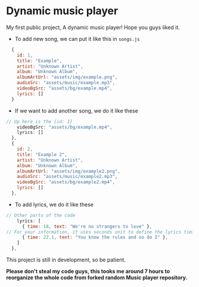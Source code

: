 # Dynamic music player

My first public project, A dynamic music player! Hope you guys liked it.

- To add new song, we can put it like this in `songs.js`

```javascript
  {
    id: 1,
    title: "Example",
    artist: "Unknown Artist",
    album: "Unknown Album",
    albumArtUrl: "assets/img/example.png",
    audioSrc: "assets/music/example.mp3",
    videoBgSrc: "assets/bg/example.mp4",
    lyrics: []
  }
```

- If we want to add another song, we do it like these

```javascript
// Up here is the {id: 1}
    videoBgSrc: "assets/bg/example.mp4",
    lyrics: []
  },
  {
    id: 2,
    title: "Example 2",
    artist: "Unknown Artist",
    album: "Unknown Album",
    albumArtUrl: "assets/img/example2.png",
    audioSrc: "assets/music/example2.mp3",
    videoBgSrc: "assets/bg/example2.mp4",
    lyrics: []
  },
```

- To add lyrics, we do it like these

```javascript
// Other parts of the code
    lyrics: [
      { time: 18, text: "We're no strangers to love" },
// For your information, it uses seconds unit to define the lyrics timing
      { time: 22.1, text: "You know the rules and so do I" },
    ]
  },
```

This project is still in development, so be patient.

**Please don't steal my code guys, this tooks me around 7 hours to reorganize the whole code from forked random Music player repository.**
